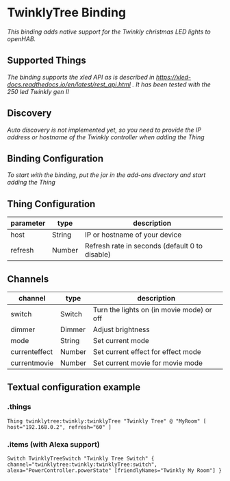 # TwinklyTree Binding

_This binding adds native support for the Twinkly christmas LED lights to openHAB._

## Supported Things

_The binding supports the xled API as is described in https://xled-docs.readthedocs.io/en/latest/rest_api.html . It has been tested with the 250 led Twinkly gen II_

## Discovery

_Auto discovery is not implemented yet, so you need to provide the IP address or hostname of the Twinkly controller when adding the Thing_

## Binding Configuration

_To start with the binding, put the jar in the add-ons directory and start adding the Thing_

## Thing Configuration

| parameter     | type   | description                                       |
|---------------|--------|---------------------------------------------------|
| host          | String | IP or hostname of your device                     |
| refresh       | Number | Refresh rate in seconds (default 0 to disable)    |

## Channels

| channel       | type   | description                               |
|---------------|--------|-------------------------------------------|
| switch        | Switch | Turn the lights on (in movie mode) or off |
| dimmer        | Dimmer | Adjust brightness                         |
| mode          | String | Set current mode                          |
| currenteffect | Number | Set current effect for effect mode        |
| currentmovie  | Number | Set current movie for movie mode          |

## Textual configuration example

### .things

```
Thing twinklytree:twinkly:twinklyTree "Twinkly Tree" @ "MyRoom" [ host="192.168.0.2", refresh="60" ]
```

### .items (with Alexa support)

```
Switch TwinklyTreeSwitch "Twinkly Tree Switch" { channel="twinklytree:twinkly:twinklyTree:switch", alexa="PowerController.powerState" [friendlyNames="Twinkly My Room"] }
```
